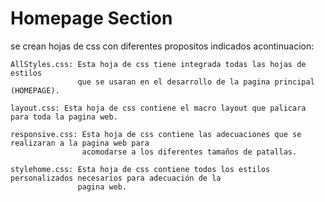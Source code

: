 # Homepage Section
se crean hojas de css con diferentes propositos indicados acontinuacion:

    AllStyles.css: Esta hoja de css tiene integrada todas las hojas de estilos 
                   que se usaran en el desarrollo de la pagina principal (HOMEPAGE).
    
    layout.css: Esta hoja de css contiene el macro layout que palicara para toda la pagina web.

    responsive.css: Esta hoja de css contiene las adecuaciones que se realizaran a la pagina web para 
                    acomodarse a los diferentes tamaños de patallas.
    
    stylehome.css: Esta hoja de css contiene todos los estilos personalizados necesarios para adecuación de la 
                   pagina web.


